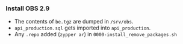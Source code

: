 ### Install OBS 2.9

* The contents of `be.tgz` are dumped in `/srv/obs`.
* `api_production.sql` gets imported into `api_production`.
* Any `.repo` added (`zypper ar`) in `0000-install_remove_packages.sh`

